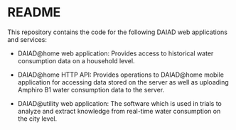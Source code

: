 # README

This repository contains the code for the following DAIAD web applications and services:

* DAIAD@home web application: Provides access to historical water consumption data on a household level. 

* DAIAD@home HTTP API: Provides operations to DAIAD@home mobile application for accessing data stored on the server as well as uploading Amphiro B1 water consumption data to the server.

* DAIAD@utility web application: The software which is used in trials to analyze and extract knowledge from real-time water consumption on the city level.
